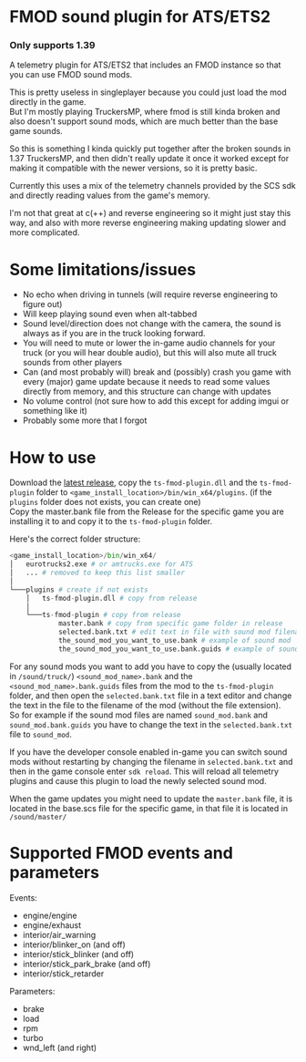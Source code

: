 # FMOD sound plugin for ATS/ETS2

### Only supports 1.39

A telemetry plugin for ATS/ETS2 that includes an FMOD instance so that you can use FMOD sound mods.

This is pretty useless in singleplayer because you could just load the mod directly in the game.<br>
But I'm mostly playing TruckersMP, where fmod is still kinda broken and also doesn't support sound mods, which are much better than the base game sounds.

So this is something I kinda quickly put together after the broken sounds in 1.37 TruckersMP, and then didn't really update it once it worked except for making it compatible with the newer versions, so it is pretty basic.

Currently this uses a mix of the telemetry channels provided by the SCS sdk and directly reading values from the game's memory.

I'm not that great at c(++) and reverse engineering so it might just stay this way, and also with more reverse engineering making updating slower and more complicated.

# Some limitations/issues
- No echo when driving in tunnels (will require reverse engineering to figure out)
- Will keep playing sound even when alt-tabbed
- Sound level/direction does not change with the camera, the sound is always as if you are in the truck looking forward.
- You will need to mute or lower the in-game audio channels for your truck (or you will hear double audio), but this will also mute all truck sounds from other players
- Can (and most probably will) break and (possibly) crash you game with every (major) game update because it needs to read some values directly from memory, and this structure can change with updates
- No volume control (not sure how to add this except for adding imgui or something like it)
- Probably some more that I forgot

# How to use
Download the [latest release](https://github.com/dariowouters/ts-fmod-plugin/releases/latest), copy the `ts-fmod-plugin.dll` and the `ts-fmod-plugin` folder to `<game_install_location>/bin/win_x64/plugins`. (if the `plugins` folder does not exists, you can create one)<br>
Copy the master.bank file from the Release for the specific game you are installing it to and copy it to the `ts-fmod-plugin` folder.

Here's the correct folder structure:

```python
<game_install_location>/bin/win_x64/
│   eurotrucks2.exe # or amtrucks.exe for ATS
│   ... # removed to keep this list smaller
│
└───plugins # create if not exists
    │   ts-fmod-plugin.dll # copy from release
    │
    └───ts-fmod-plugin # copy from release
            master.bank # copy from specific game folder in release
            selected.bank.txt # edit text in file with sound mod filename you want
            the_sound_mod_you_want_to_use.bank # example of sound mod
            the_sound_mod_you_want_to_use.bank.guids # example of sound mod
```

For any sound mods you want to add you have to copy the (usually located in `/sound/truck/`) `<sound_mod_name>.bank` and the `<sound_mod_name>.bank.guids` files from the mod to the `ts-fmod-plugin` folder, and then open the `selected.bank.txt` file in a text editor and change the text in the file to the filename of the mod (without the file extension).<br>
So for example if the sound mod files are named `sound_mod.bank` and `sound_mod.bank.guids` you have to change the text in the `selected.bank.txt` file to `sound_mod`.

If you have the developer console enabled in-game you can switch sound mods without restarting by changing the filename in `selected.bank.txt` and then in the game console enter `sdk reload`. This will reload all telemetry plugins and cause this plugin to load the newly selected sound mod.

When the game updates you might need to update the `master.bank` file, it is located in the base.scs file for the specific game, in that file it is located in `/sound/master/`

# Supported FMOD events and parameters
Events:
- engine/engine
- engine/exhaust
- interior/air_warning
- interior/blinker_on (and off)
- interior/stick_blinker (and off)
- interior/stick_park_brake (and off)
- interior/stick_retarder

Parameters:
- brake
- load
- rpm
- turbo
- wnd_left (and right)
